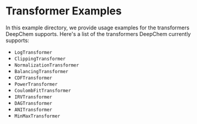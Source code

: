 # Transformer Examples

In this example directory, we provide usage examples for the
transformers DeepChem supports.  Here's a list of the transformers DeepChem
currently supports:

- `LogTransformer`
- `ClippingTransformer`
- `NormalizationTransformer`
- `BalancingTransformer`
- `CDFTransformer`
- `PowerTransformer`
- `CoulombFitTransformer`
- `IRVTransformer`
- `DAGTransformer`
- `ANITransformer`
- `MinMaxTransformer`
